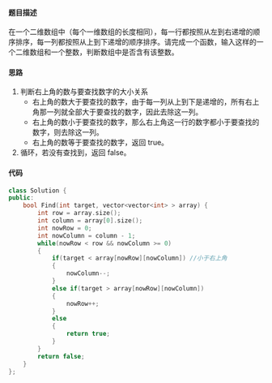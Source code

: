 #### 题目描述

在一个二维数组中（每个一维数组的长度相同），每一行都按照从左到右递增的顺序排序，每一列都按照从上到下递增的顺序排序。请完成一个函数，输入这样的一个二维数组和一个整数，判断数组中是否含有该整数。

#### 思路
1. 判断右上角的数与要查找数字的大小关系
    - 右上角的数大于要查找的数字，由于每一列从上到下是递增的，所有右上角那一列就全部大于要查找的数字，因此去除这一列。
    - 右上角的数小于要查找的数字，那么右上角这一行的数字都小于要查找的数字，则去除这一列。
    - 右上角的数等于要查找的数字，返回 true。
2. 循环，若没有查找到，返回 false。

#### 代码


```C++
class Solution {
public:
    bool Find(int target, vector<vector<int> > array) {
        int row = array.size();
        int column = array[0].size();
        int nowRow = 0;
        int nowColumn = column - 1;
        while(nowRow < row && nowColumn >= 0)
        {
            if(target < array[nowRow][nowColumn]) //小于右上角
            {
                nowColumn--;
            }
            else if(target > array[nowRow][nowColumn])
            {
                nowRow++;
            }
            else
            {
                return true;
            }
        }
        return false;
    }
};
```

